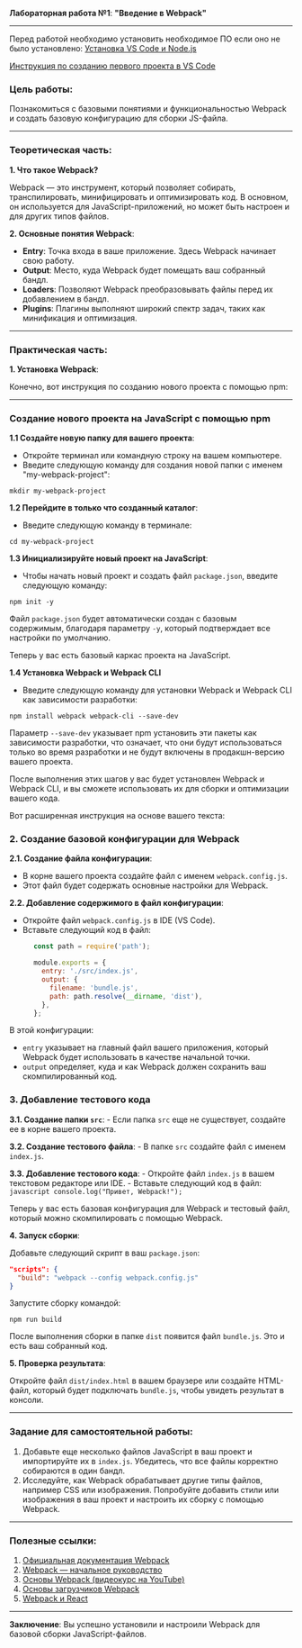 **Лабораторная работа №1**: **"Введение в Webpack"**

---
Перед работой необходимо установить необходимое ПО если оно не было установлено: [Установка VS Code и Node.js](https://github.com/vinokurov-and/laboratory/blob/main/common/vs-code/0.%20software-install.md)

[Инструкция по созданию первого проекта в VS Code](https://github.com/vinokurov-and/laboratory/blob/main/common/vs-code/1.%20create-new-project.md)

### **Цель работы**:

Познакомиться с базовыми понятиями и функциональностью Webpack и создать базовую конфигурацию для сборки JS-файла.

---

### **Теоретическая часть**:

**1. Что такое Webpack?**

Webpack — это инструмент, который позволяет собирать, транспилировать, минифицировать и оптимизировать код. В основном, он используется для JavaScript-приложений, но может быть настроен и для других типов файлов.

**2. Основные понятия Webpack**:
- **Entry**: Точка входа в ваше приложение. Здесь Webpack начинает свою работу.
- **Output**: Место, куда Webpack будет помещать ваш собранный бандл.
- **Loaders**: Позволяют Webpack преобразовывать файлы перед их добавлением в бандл.
- **Plugins**: Плагины выполняют широкий спектр задач, таких как минификация и оптимизация.

---

### **Практическая часть**:

**1. Установка Webpack**:

Конечно, вот инструкция по созданию нового проекта с помощью npm:

---

### Создание нового проекта на JavaScript с помощью npm

**1.1 Создайте новую папку для вашего проекта**:
- Откройте терминал или командную строку на вашем компьютере.
- Введите следующую команду для создания новой папки с именем "my-webpack-project":
```
mkdir my-webpack-project
```

**1.2 Перейдите в только что созданный каталог**:
- Введите следующую команду в терминале:
```
cd my-webpack-project
```

**1.3 Инициализируйте новый проект на JavaScript**:
- Чтобы начать новый проект и создать файл `package.json`, введите следующую команду:
```
npm init -y
```

Файл `package.json` будет автоматически создан с базовым содержимым, благодаря параметру `-y`, который подтверждает все настройки по умолчанию.

Теперь у вас есть базовый каркас проекта на JavaScript.


**1.4 Установка Webpack и Webpack CLI**

- Введите следующую команду для установки Webpack и Webpack CLI как зависимости разработки:
```
npm install webpack webpack-cli --save-dev
```
Параметр `--save-dev` указывает npm установить эти пакеты как зависимости разработки, что означает, что они будут использоваться только во время разработки и не будут включены в продакшн-версию вашего проекта.


После выполнения этих шагов у вас будет установлен Webpack и Webpack CLI, и вы сможете использовать их для сборки и оптимизации вашего кода.

Вот расширенная инструкция на основе вашего текста:

### 2. Создание базовой конфигурации для Webpack

**2.1. Создание файла конфигурации**:
- В корне вашего проекта создайте файл с именем `webpack.config.js`.
- Этот файл будет содержать основные настройки для Webpack.

**2.2. Добавление содержимого в файл конфигурации**:
- Откройте файл `webpack.config.js` в IDE (VS Code).
- Вставьте следующий код в файл:
```javascript
      const path = require('path');

      module.exports = {
        entry: './src/index.js',
        output: {
          filename: 'bundle.js',
          path: path.resolve(__dirname, 'dist'),
        },
      };
```

В этой конфигурации:
- `entry` указывает на главный файл вашего приложения, который Webpack будет использовать в качестве начальной точки.
- `output` определяет, куда и как Webpack должен сохранить ваш скомпилированный код.

### 3. Добавление тестового кода

**3.1. Создание папки `src`**:
    - Если папка `src` еще не существует, создайте ее в корне вашего проекта.

**3.2. Создание тестового файла**:
    - В папке `src` создайте файл с именем `index.js`.
  
**3.3. Добавление тестового кода**:
    - Откройте файл `index.js` в вашем текстовом редакторе или IDE.
    - Вставьте следующий код в файл:
      ```javascript
      console.log("Привет, Webpack!");
      ```

Теперь у вас есть базовая конфигурация для Webpack и тестовый файл, который можно скомпилировать с помощью Webpack.


**4. Запуск сборки**:

Добавьте следующий скрипт в ваш `package.json`:
```json
"scripts": {
  "build": "webpack --config webpack.config.js"
}
```

Запустите сборку командой:
```
npm run build
```

После выполнения сборки в папке `dist` появится файл `bundle.js`. Это и есть ваш собранный код.

**5. Проверка результата**:

Откройте файл `dist/index.html` в вашем браузере или создайте HTML-файл, который будет подключать `bundle.js`, чтобы увидеть результат в консоли.

---

### **Задание для самостоятельной работы**:

1. Добавьте еще несколько файлов JavaScript в ваш проект и импортируйте их в `index.js`. Убедитесь, что все файлы корректно собираются в один бандл.
2. Исследуйте, как Webpack обрабатывает другие типы файлов, например CSS или изображения. Попробуйте добавить стили или изображения в ваш проект и настроить их сборку с помощью Webpack.

---

### **Полезные ссылки**:
1. [Официальная документация Webpack](https://webpack.js.org/)
2. [Webpack — начальное руководство](https://www.valentinog.com/blog/webpack/)
3. [Основы Webpack (видеокурс на YouTube)](https://www.youtube.com/playlist?list=PLblA84xge2_zwxh3XJqy6UVxS60YdusY8)
4. [Основы загрузчиков Webpack](https://www.sitepoint.com/understanding-webpack-loaders/)
5. [Webpack и React](https://www.robinwieruch.de/minimal-react-webpack-babel-setup)

---

**Заключение**: Вы успешно установили и настроили Webpack для базовой сборки JavaScript-файлов.
